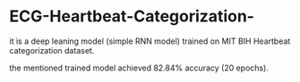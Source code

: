 # ECG-Heartbeat-Categorization-

it is a deep leaning model (simple RNN model) trained on MIT BIH Heartbeat categorization dataset.

the mentioned trained model achieved 82.84% accuracy (20 epochs).
